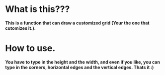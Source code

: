 # What is this???
**This is a function that can draw a customized grid (Your the one that cutomizes it.).**
# How to use.
**You have to type in the height and the width, and even if you like, you can type in the corners, horizontal edges and the vertical edges.
Thats it :)**